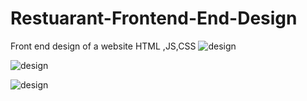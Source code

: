 # Restuarant-Frontend-End-Design
Front end design of a website HTML ,JS,CSS
![design](https://i.ibb.co/XZM7CzZ/Screenshot-2022-10-19-13-46-40.png)

![design](https://i.ibb.co/b1t6hV3/Screenshot-2022-10-19-13-45-34.png)





![design]("https://streamable.com/e/zukjpr")

